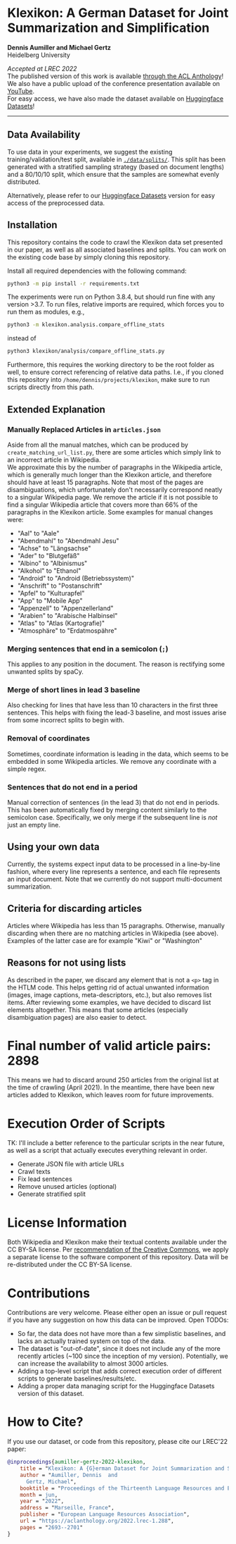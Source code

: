 # Klexikon: A German Dataset for Joint Summarization and Simplification
**Dennis Aumiller and Michael Gertz**  
Heidelberg University  

*Accepted at LREC 2022*  
The published version of this work is available [through the ACL Anthology](https://aclanthology.org/2022.lrec-1.288/)!  
We also have a public upload of the conference presentation available on [YouTube](https://www.youtube.com/watch?v=DRhxsnegAvI).  
For easy access, we have also made the dataset available on [Huggingface Datasets](https://huggingface.co/datasets/dennlinger/klexikon)!

-------------------------------------------------------------------------------------------
## Data Availability
To use data in your experiments, we suggest the existing training/validation/test split, available in [`./data/splits/`](./data/splits).
This split has been generated with a stratified sampling strategy (based on document lengths) and a 80/10/10 split, which ensure that the samples are somewhat evenly distributed.

Alternatively, please refer to our [Huggingface Datasets](https://huggingface.co/datasets/dennlinger/klexikon) version for easy access of the preprocessed data.


## Installation

This repository contains the code to crawl the Klexikon data set presented in our paper,
as well as all associated baselines and splits.
You can work on the existing code base by simply cloning this repository.

Install all required dependencies with the following command:
```bash
python3 -m pip install -r requirements.txt
```
The experiments were run on Python 3.8.4, but should run fine with any version >3.7.
To run files, relative imports are required, which forces you to run them as modules, e.g.,

```bash
python3 -m klexikon.analysis.compare_offline_stats
```
instead of
```bash
python3 klexikon/analysis/compare_offline_stats.py
```
Furthermore, this requires the working directory to be the root folder as well,
to ensure correct referencing of relative data paths.
I.e., if you cloned this repository into `/home/dennis/projects/klexikon`,
make sure to run scripts directly from this path.

## Extended Explanation
### Manually Replaced Articles in `articles.json`
Aside from all the manual matches, which can be produced by `create_matching_url_list.py`,
there are some articles which simply link to an incorrect article in Wikipedia.  
We approximate this by the number of paragraphs in the Wikipedia article, 
which is generally much longer than the Klexikon article, and therefore should have at least 15 paragraphs.
Note that most of the pages are disambiguations, which unfortunately don't necessarily
correspond neatly to a singular Wikipedia page. We remove the article if it is not possible to find a singular Wikipedia article
that covers more than 66% of the paragraphs in the Klexikon article.
Some examples for manual changes were:

* "Aal" to "Aale"
* "Abendmahl" to "Abendmahl Jesu"
* "Achse" to "Längsachse"
* "Ader" to "Blutgefäß"
* "Albino" to "Albinismus"
* "Alkohol" to "Ethanol"
* "Android" to "Android (Betriebssystem)"
* "Anschrift" to "Postanschrift"
* "Apfel" to "Kulturapfel"
* "App" to "Mobile App"
* "Appenzell" to "Appenzellerland"
* "Arabien" to "Arabische Halbinsel"
* "Atlas" to "Atlas (Kartografie)"
* "Atmosphäre" to "Erdatmospähre"


### Merging sentences that end in a semicolon (`;`)
This applies to any position in the document. The reason is rectifying some unwanted splits by spaCy.

### Merge of short lines in lead 3 baseline
Also checking for lines that have less than 10 characters in the first three sentences.
This helps with fixing the lead-3 baseline, and most issues arise from some incorrect splits to begin with.

### Removal of coordinates
Sometimes, coordinate information is leading in the data, which seems to be embedded in some Wikipedia articles.
We remove any coordinate with a simple regex.

### Sentences that do not end in a period
Manual correction of sentences (in the lead 3) that do not end in periods.
This has been automatically fixed by merging content similarly to the semicolon case.
Specifically, we only merge if the subsequent line is *not* just an empty line.

## Using your own data
Currently, the systems expect input data to be processed in a line-by-line fashion,
where every line represents a sentence, and each file represents an input document.
Note that we currently do not support multi-document summarization.

## Criteria for discarding articles
Articles where Wikipedia has less than 15 paragraphs.
Otherwise, manually discarding when there are no matching articles in Wikipedia (see above).
Examples of the latter case are for example "Kiwi" or "Washington"

## Reasons for not using lists
As described in the paper, we discard any element that is not a `<p>` tag in the HTLM code.
This helps getting rid of actual unwanted information (images, image captions, meta-descriptors, etc.),
but also removes list items. After reviewing some examples, we have decided to discard list elements altogether.
This means that some articles (especially disambiguation pages) are also easier to detect.

# Final number of valid article pairs: 2898
This means we had to discard around 250 articles from the original list at the time of crawling (April 2021).
In the meantime, there have been new articles added to Klexikon, which leaves room for future improvements.

# Execution Order of Scripts
TK: I'll include a better reference to the particular scripts in the near future, as well as a script that actually executes everything relevant in order.

* Generate JSON file with article URLs
* Crawl texts
* Fix lead sentences
* Remove unused articles (optional)
* Generate stratified split

# License Information
Both Wikipedia and Klexikon make their textual contents available under the CC BY-SA license.
Per [recommendation of the Creative Commons](https://creativecommons.org/faq/#can-i-apply-a-creative-commons-license-to-software), we apply a separate license to the software component of this repository.
Data will be re-distributed under the CC BY-SA license.

# Contributions
Contributions are very welcome. Please either open an issue or pull request if you have any suggestion on how this data can be improved.
Open TODOs:

* So far, the data does not have more than a few simplistic baselines, and lacks an actually trained system on top of the data.
* The dataset is "out-of-date", since it does not include any of the more recently articles (~100 since the inception of my version). Potentially, we can increase the availability to almost 3000 articles.
* Adding a top-level script that adds correct execution order of different scripts to generate baselines/results/etc.
* Adding a proper data managing script for the Huggingface Datasets version of this dataset.

# How to Cite?
If you use our dataset, or code from this repository, please cite our LREC'22 paper:
```bibtex
@inproceedings{aumiller-gertz-2022-klexikon,
    title = "Klexikon: A {G}erman Dataset for Joint Summarization and Simplification",
    author = "Aumiller, Dennis  and
      Gertz, Michael",
    booktitle = "Proceedings of the Thirteenth Language Resources and Evaluation Conference",
    month = jun,
    year = "2022",
    address = "Marseille, France",
    publisher = "European Language Resources Association",
    url = "https://aclanthology.org/2022.lrec-1.288",
    pages = "2693--2701"
}
```
